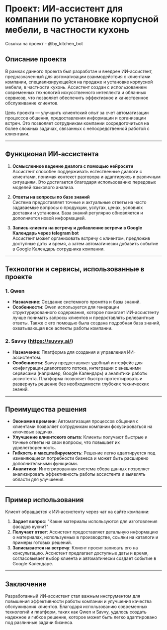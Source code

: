 # Проект: ИИ-ассистент для компании по установке корпусной мебели, в частности кухонь 
Ссылка на проект - @by_kitchen_bot

## Описание проекта

В рамках данного проекта был разработан и внедрен ИИ-ассистент, предназначенный для автоматизации взаимодействия с клиентами компании, специализирующейся на продаже и установке корпусной мебели, в частности кухонь. Ассистент создан с использованием современных технологий искусственного интеллекта и облачных сервисов, что позволяет обеспечить эффективное и качественное обслуживание клиентов.

Цель проекта — улучшить клиентский опыт за счет автоматизации процессов общения, предоставления информации и организации встреч. Это позволяет сотрудникам компании сосредоточиться на более сложных задачах, связанных с непосредственной работой с клиентами.

---

## Функционал ИИ-ассистента

1. **Осмысленное ведение диалога с помощью нейросети**  
   Ассистент способен поддерживать естественные диалоги с клиентами, понимая контекст разговора и адаптируясь к различным ситуациям. Это достигается благодаря использованию передовых моделей языкового анализа.

2. **Ответы на вопросы по базе знаний**  
   Система предоставляет точные и актуальные ответы на часто задаваемые вопросы о продукции, услугах, ценах, условиях доставки и установки. База знаний регулярно обновляется и дополняется новой информацией.

3. **Запись клиента на встречу и добавление встречи в Google Календарь через telegram bot**  
   Ассистент может организовать встречу с клиентом, предложив доступные даты и время, а затем автоматически добавить событие в Google Календарь сотрудника компании.

---

## Технологии и сервисы, использованные в проекте

### 1. **Qwen**
   - **Назначение**: Создание системного промпта и базы знаний.
   - **Особенности**: Qwen используется для генерации структурированного содержания, которое помогает ИИ-ассистенту лучше понимать запросы клиентов и предоставлять релевантные ответы. Также с его помощью была создана подробная база знаний, охватывающая все аспекты работы компании.

### 2. **Savvy (https://suvvy.ai/)**
   - **Назначение**: Платформа для создания и управления ИИ-ассистентом.
   - **Особенности**: Savvy предоставляет удобный интерфейс для конфигурации диалогового потока, интеграции с внешними сервисами (например, Google Календарь) и аналитики работы ассистента. Платформа позволяет быстро протестировать и развернуть решение без необходимости глубоких технических знаний.

---

## Преимущества решения

- **Экономия времени**: Автоматизация процессов общения с клиентами позволяет сотрудникам компании фокусироваться на ключевых задачах.
- **Улучшение клиентского опыта**: Клиенты получают быстрые и точные ответы на свои вопросы, что повышает их удовлетворенность.
- **Гибкость и масштабируемость**: Решение легко адаптируется под изменяющиеся потребности бизнеса и может быть расширено дополнительными функциями.
- **Аналитика**: Интегрированная система сбора данных позволяет анализировать эффективность работы ассистента и выявлять области для улучшения.

---

## Пример использования

Клиент обращается к ИИ-ассистенту через чат на сайте компании:
1. **Задает вопрос**: "Какие материалы используются для изготовления фасадов кухни?"
2. **Получает ответ**: Ассистент предоставляет детальную информацию о материалах, используемых в производстве, ссылки на каталоги и примеры готовых решений.
3. **Записывается на встречу**: Клиент просит записать его на консультацию. Ассистент предлагает доступные даты и время, согласовывает выбор клиента и автоматически создает событие в Google Календаре.

---

## Заключение

Разработанный ИИ-ассистент стал важным инструментом для повышения эффективности работы компании и улучшения качества обслуживания клиентов. Благодаря использованию современных технологий и платформ, таких как Qwen и Savvy, удалось создать надежное и гибкое решение, которое может быть легко адаптировано под различные задачи бизнеса.

